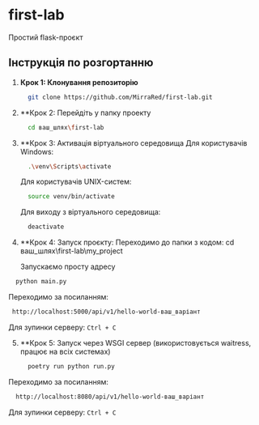 # first-lab

Простий flask-проєкт

## Інструкція по розгортанню

1. **Крок 1: Клонування репозиторію**
   ```bash
     git clone https://github.com/MirraRed/first-lab.git

2. **Крок 2: Перейдіть у папку проекту
   ```bash
     cd ваш_шлях\first-lab

3. **Крок 3: Активація віртуального середовища
     Для користувачів Windows:
   ```bash
     .\venv\Scripts\activate
   ```
   Для користувачів UNIX-систем:
   ```bash
     source venv/bin/activate
   ```

   Для виходу з віртуального середовища:
    ```bash
      deactivate
    ```

4. **Крок 4: Запуск проєкту:
   Переходимо до папки з кодом:
     cd ваш_шлях\first-lab\my_project

   Запускаємо просту адресу
  ```bash
    python main.py
  ```

   Переходимо за посиланням:
   ```bash
    http://localhost:5000/api/v1/hello-world-ваш_варіант
   ```

  Для зупинки серверу: ``` Ctrl + C ```

5. **Крок 5: Запуск через WSGI сервер (використовується waitress, працює на всіх системах)
   ```bash
     poetry run python run.py
   ```

  Переходимо за посиланням:   
  ```bash
    http://localhost:8080/api/v1/hello-world-ваш_варіант
   ```

  Для зупинки серверу: ``` Ctrl + C ```
